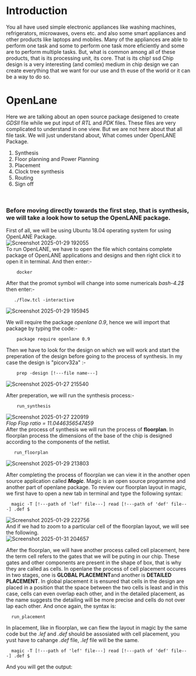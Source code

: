 # Introduction
You all have used simple electronic appliances like washing machines, refrigerators, microwaves, ovens etc. and also some smart appliances and other products like laptops and mobiles. Many of the appliances are able to perform one task and some to perform one task more eficiently and some are to perform multiple tasks. But, what is common among all of these products, that is its processing unit, its core. That is its chip!
ssd 
Chip design is a very interesting (and comlex) medium in chip design we can create everything that we want for our use and th euse of the world or it can be a way to do so.
# OpenLane
Here we are talking about an open source package desigened to create *GDSII* file while we put input of *RTL* and *PDK* files. These files are very complicated to understand in one view. But we are not here about that all file task. We will just understand about, What comes under OpenLANE Package.<br>
1. Synthesis
2. Floor planning and Power Planning
3. Placement
4. Clock tree synthesis
5. Routing
6. Sign off
<br>

### Before moving directly towards the first step, that is synthesis, we will take a look how to setup the OpenLANE package.
First of all, we will be using Ubuntu 18.04 operating system for using OpenLANE Package. <br>
![Screenshot 2025-01-29 192055](https://github.com/user-attachments/assets/ebea5fab-e6fe-44ac-864a-a6f23edf28cc)
<br>
To run OpenLANE, we have to open the file which contains complete package of OpenLANE applications and designs and then right click it to open it in terminal. And then enter:- <br>
```
    docker
```
After that the promot symbol will change into some numericals *bash-4.2$* then enter:-
```
   ./flow.tcl -interactive
```
![Screenshot 2025-01-29 195945](https://github.com/user-attachments/assets/fdc066a3-371a-43a2-923c-f0ee2119c7d9)

We will require the package <i>openlane 0.9</i>, hence we will import that package by typing the code:-
```
    package require openlane 0.9
```
Then we have to look for the design on which we will work and start the preperation of the design before going to the process of synthesis. In my case the design is "picorv32a" :-
```
    prep -design [!---file name---]
```
![Screenshot 2025-01-27 215540](https://github.com/user-attachments/assets/df5ef9c5-7184-427d-9d5c-48ec9bc5cf2d)

After preperation, we will run the synthesis process:-
```
    run_synthesis
```
![Screenshot 2025-01-27 220919](https://github.com/user-attachments/assets/63bd6252-8e16-4bb4-88c4-341d6cedc50d) <br>
<i>Flop Flop ratio = 11.0446356547459</i> <br>
After the process of synthesis we will run the process of **floorplan**. In floorplan process the dimensions of the base of the chip is designed according to the components of the netlist. 
```
   run_floorplan
```
![Screenshot 2025-01-29 213803](https://github.com/user-attachments/assets/e575ddfd-8f3c-40cf-bd61-a85b62bd3ba9)


After completing the process of floorplan we can view it in the another open source application called ***Magic***. Magic is an open source programme and another part of openlane package. To review our floorplan layout in magic, we first have to open a new tab in terminal and type the following syntax:
```
  magic -T [!---path of 'lef' file---] read [!---path of 'def' file---] .def $
```
![Screenshot 2025-01-29 222756](https://github.com/user-attachments/assets/811db2b9-7f80-4550-a956-12006bd61538) <br>
And if we had to zoom to a particular cell of the floorplan layout, we will see the following. <br>
![Screenshot 2025-01-31 204657](https://github.com/user-attachments/assets/c1bf6149-8ae0-458f-955c-db8dd38d6f8f) <br>

After the floorplan, we will have another process called cell placement, here the term cell refers to the gates that we will be puting in our chip. These gates and other components are present in the shape of box, that is why they are called as cells. In openlane the process of cell placement occures in two stages, one is **GLOBAL PLACEMENT**and another is **DETAILED PLACEMENT**. In global placement it is ensured that cells in the design are placed in a position that the space between the two cells is least and in this case, cells can even overlap each other, and in the detailed placement, as the name suggests the detailing will be more precise and cells do not over lap each other. And once again, the syntax is:
```
  run_placement
```
In placement, like in floorplan, we can fiew the layout in magic by the same code but the *.lef* and *.def* should be assosiated with cell placement, you yust have to cahange *.def* file, *.lef* file will be the same.
```
  magic -T [!---path of 'lef' file---] read [!---path of 'def' file---] .def $
```
And you will
get the output:
